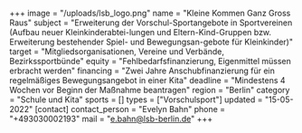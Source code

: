 +++
image = "/uploads/lsb_logo.png"
name = "Kleine Kommen Ganz Gross Raus"
subject = "Erweiterung der Vorschul-Sportangebote in Sportvereinen (Aufbau neuer Kleinkinderabtei-lungen und Eltern-Kind-Gruppen bzw. Erweiterung bestehender Spiel- und Bewegungsan-gebote für Kleinkinder)"
target = "Mitgliedsorganisationen, Vereine und Verbände, Bezirkssportbünde"
equity = "Fehlbedarfsfinanzierung, Eigenmittel müssen erbracht werden"
financing = "Zwei Jahre Anschubfinanzierung für ein regelmäßiges Bewegungsangebot in einer Kita"
deadline = "Mindestens 4 Wochen vor Beginn der Maßnahme beantragen"
region = "Berlin"
category = "Schule und Kita"
sports = []
types = ["Vorschulsport"]
updated = "15-05-2022"
[contact]
contact_person = "Evelyn Bahn"
phone = "+493030002193"
mail = "e.bahn@lsb-berlin.de"
+++